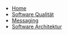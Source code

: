 * [Home](/)
* [Software Qualität](./SoftwareQuality/SoftwareQuality.md)
* [Messaging](./Messaging/Messaging.md)
* [Software Architektur](./SoftwareArchitecture/SoftwareArchitecture.md)
